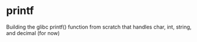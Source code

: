# printf
Building the glibc printf() function from scratch that handles char, int, string, and decimal (for now)
